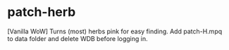 # patch-herb
[Vanilla WoW] Turns (most) herbs pink for easy finding. Add patch-H.mpq to data folder and delete WDB before logging in.
